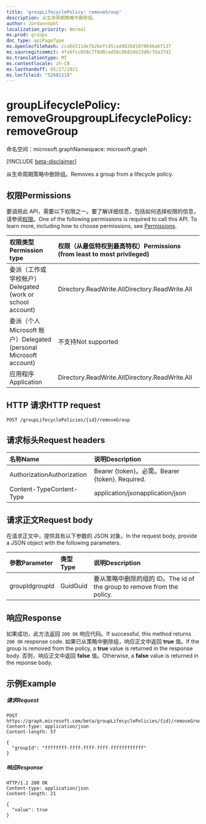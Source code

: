 ```yaml
---
title: 'groupLifecyclePolicy: removeGroup'
description: 从生命周期策略中删除组。
author: Jordanndahl
localization_priority: Normal
ms.prod: groups
doc_type: apiPageType
ms.openlocfilehash: cca6d211de7b26efc45cad4826d1070646a6f137
ms.sourcegitcommit: 4fa6fcc058c7f8d8cad58c0b82db23d6c7da37d2
ms.translationtype: MT
ms.contentlocale: zh-CN
ms.lasthandoff: 05/27/2021
ms.locfileid: "52681118"
---
```

# <a name="grouplifecyclepolicy-removegroup"></a><span data-ttu-id="33bdd-103">groupLifecyclePolicy: removeGroup</span><span class="sxs-lookup"><span data-stu-id="33bdd-103">groupLifecyclePolicy: removeGroup</span></span>

<span data-ttu-id="33bdd-104">命名空间：microsoft.graph</span><span class="sxs-lookup"><span data-stu-id="33bdd-104">Namespace: microsoft.graph</span></span>

[!INCLUDE [beta-disclaimer](../../includes/beta-disclaimer.md)]

<span data-ttu-id="33bdd-105">从生命周期策略中删除组。</span><span class="sxs-lookup"><span data-stu-id="33bdd-105">Removes a group from a lifecycle policy.</span></span>

## <a name="permissions"></a><span data-ttu-id="33bdd-106">权限</span><span class="sxs-lookup"><span data-stu-id="33bdd-106">Permissions</span></span>

<span data-ttu-id="33bdd-p101">要调用此 API，需要以下权限之一。要了解详细信息，包括如何选择权限的信息，请参阅[权限](/graph/permissions-reference)。</span><span class="sxs-lookup"><span data-stu-id="33bdd-p101">One of the following permissions is required to call this API. To learn more, including how to choose permissions, see [Permissions](/graph/permissions-reference).</span></span>


|<span data-ttu-id="33bdd-109">权限类型</span><span class="sxs-lookup"><span data-stu-id="33bdd-109">Permission type</span></span>      | <span data-ttu-id="33bdd-110">权限（从最低特权到最高特权）</span><span class="sxs-lookup"><span data-stu-id="33bdd-110">Permissions (from least to most privileged)</span></span>              |
|:--------------------|:---------------------------------------------------------|
|<span data-ttu-id="33bdd-111">委派（工作或学校帐户）</span><span class="sxs-lookup"><span data-stu-id="33bdd-111">Delegated (work or school account)</span></span> | <span data-ttu-id="33bdd-112">Directory.ReadWrite.All</span><span class="sxs-lookup"><span data-stu-id="33bdd-112">Directory.ReadWrite.All</span></span>    |
|<span data-ttu-id="33bdd-113">委派（个人 Microsoft 帐户）</span><span class="sxs-lookup"><span data-stu-id="33bdd-113">Delegated (personal Microsoft account)</span></span> | <span data-ttu-id="33bdd-114">不支持</span><span class="sxs-lookup"><span data-stu-id="33bdd-114">Not supported</span></span> |
|<span data-ttu-id="33bdd-115">应用程序</span><span class="sxs-lookup"><span data-stu-id="33bdd-115">Application</span></span> |  <span data-ttu-id="33bdd-116">Directory.ReadWrite.All</span><span class="sxs-lookup"><span data-stu-id="33bdd-116">Directory.ReadWrite.All</span></span> |

## <a name="http-request"></a><span data-ttu-id="33bdd-117">HTTP 请求</span><span class="sxs-lookup"><span data-stu-id="33bdd-117">HTTP request</span></span>
<!-- { "blockType": "ignored" } -->
```http
POST /groupLifecyclePolicies/{id}/removeGroup
```

## <a name="request-headers"></a><span data-ttu-id="33bdd-118">请求标头</span><span class="sxs-lookup"><span data-stu-id="33bdd-118">Request headers</span></span>

| <span data-ttu-id="33bdd-119">名称</span><span class="sxs-lookup"><span data-stu-id="33bdd-119">Name</span></span> | <span data-ttu-id="33bdd-120">说明</span><span class="sxs-lookup"><span data-stu-id="33bdd-120">Description</span></span> |
|:---------------|:----------|
| <span data-ttu-id="33bdd-121">Authorization</span><span class="sxs-lookup"><span data-stu-id="33bdd-121">Authorization</span></span> | <span data-ttu-id="33bdd-p102">Bearer {token}。必需。</span><span class="sxs-lookup"><span data-stu-id="33bdd-p102">Bearer {token}. Required.</span></span> |
| <span data-ttu-id="33bdd-124">Content-Type</span><span class="sxs-lookup"><span data-stu-id="33bdd-124">Content-Type</span></span>  | <span data-ttu-id="33bdd-125">application/json</span><span class="sxs-lookup"><span data-stu-id="33bdd-125">application/json</span></span> |

## <a name="request-body"></a><span data-ttu-id="33bdd-126">请求正文</span><span class="sxs-lookup"><span data-stu-id="33bdd-126">Request body</span></span>
<span data-ttu-id="33bdd-127">在请求正文中，提供具有以下参数的 JSON 对象。</span><span class="sxs-lookup"><span data-stu-id="33bdd-127">In the request body, provide a JSON object with the following parameters.</span></span>

| <span data-ttu-id="33bdd-128">参数</span><span class="sxs-lookup"><span data-stu-id="33bdd-128">Parameter</span></span> | <span data-ttu-id="33bdd-129">类型</span><span class="sxs-lookup"><span data-stu-id="33bdd-129">Type</span></span> | <span data-ttu-id="33bdd-130">说明</span><span class="sxs-lookup"><span data-stu-id="33bdd-130">Description</span></span> |
|:---------------|:--------|:----------|
|<span data-ttu-id="33bdd-131">groupId</span><span class="sxs-lookup"><span data-stu-id="33bdd-131">groupId</span></span>|<span data-ttu-id="33bdd-132">Guid</span><span class="sxs-lookup"><span data-stu-id="33bdd-132">Guid</span></span>| <span data-ttu-id="33bdd-133">要从策略中删除的组的 ID。</span><span class="sxs-lookup"><span data-stu-id="33bdd-133">The id of the group to remove from the policy.</span></span>|

## <a name="response"></a><span data-ttu-id="33bdd-134">响应</span><span class="sxs-lookup"><span data-stu-id="33bdd-134">Response</span></span>

<span data-ttu-id="33bdd-135">如果成功，此方法返回 `200 OK` 响应代码。</span><span class="sxs-lookup"><span data-stu-id="33bdd-135">If successful, this method returns `200 OK` response code.</span></span> <span data-ttu-id="33bdd-136">如果已从策略中删除组，响应正文中返回 **true** 值。</span><span class="sxs-lookup"><span data-stu-id="33bdd-136">If the group is removed from the policy, a **true** value is returned in the response body.</span></span> <span data-ttu-id="33bdd-137">否则，响应正文中返回 **false** 值。</span><span class="sxs-lookup"><span data-stu-id="33bdd-137">Otherwise, a **false** value is returned in the reponse body.</span></span>

## <a name="example"></a><span data-ttu-id="33bdd-138">示例</span><span class="sxs-lookup"><span data-stu-id="33bdd-138">Example</span></span>

##### <a name="request"></a><span data-ttu-id="33bdd-139">请求</span><span class="sxs-lookup"><span data-stu-id="33bdd-139">Request</span></span>

<!-- {
  "blockType": "ignored",
  "name": "grouplifecyclepolicy_removegroup"
} -->
```http
POST https://graph.microsoft.com/beta/groupLifecyclePolicies/{id}/removeGroup
Content-type: application/json
Content-length: 57

{
  "groupId": "ffffffff-ffff-ffff-ffff-ffffffffffff"
}
```

##### <a name="response"></a><span data-ttu-id="33bdd-140">响应</span><span class="sxs-lookup"><span data-stu-id="33bdd-140">Response</span></span>
<!-- { "blockType": "ignored" } -->

```http
HTTP/1.1 200 OK
Content-type: application/json
Content-length: 21

{
  "value": true
}
```

<!-- uuid: 8fcb5dbc-d5aa-4681-8e31-b001d5168d79
2015-10-25 14:57:30 UTC -->
<!--
{
  "type": "#page.annotation",
  "description": "groupLifecyclePolicy: removegroup",
  "keywords": "",
  "section": "documentation",
  "tocPath": "",
  "suppressions": []
}
-->


